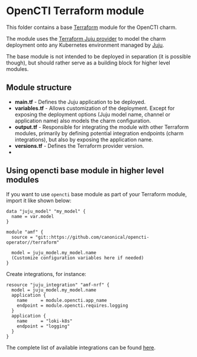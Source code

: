 # OpenCTI Terraform module

This folder contains a base [Terraform][Terraform] module for the OpenCTI charm.

The module uses the [Terraform Juju provider][Terraform Juju provider] to model the charm
deployment onto any Kubernetes environment managed by [Juju][Juju].

The base module is not intended to be deployed in separation (it is possible though), but should
rather serve as a building block for higher level modules.

## Module structure

- **main.tf** - Defines the Juju application to be deployed.
- **variables.tf** - Allows customization of the deployment. Except for exposing the deployment
  options (Juju model name, channel or application name) also models the charm configuration.
- **output.tf** - Responsible for integrating the module with other Terraform modules, primarily
  by defining potential integration endpoints (charm integrations), but also by exposing
  the application name.
- **versions.tf** - Defines the Terraform provider version.
- 
## Using opencti base module in higher level modules

If you want to use `opencti` base module as part of your Terraform module, import it
like shown below:

```text
data "juju_model" "my_model" {
  name = var.model
}

module "amf" {
  source = "git::https://github.com/canonical/opencti-operator//terraform"
  
  model = juju_model.my_model.name
  (Customize configuration variables here if needed)
}
```

Create integrations, for instance:

```text
resource "juju_integration" "amf-nrf" {
  model = juju_model.my_model.name
  application {
    name     = module.opencti.app_name
    endpoint = module.opencti.requires.logging
  }
  application {
    name     = "loki-k8s"
    endpoint = "logging"
  }
}
```

The complete list of available integrations can be found [here][opencti-integrations].

[Terraform]: https://www.terraform.io/
[Terraform Juju provider]: https://registry.terraform.io/providers/juju/juju/latest
[Juju]: https://juju.is
[opencti-integrations]: https://charmhub.io/opencti/integrations
